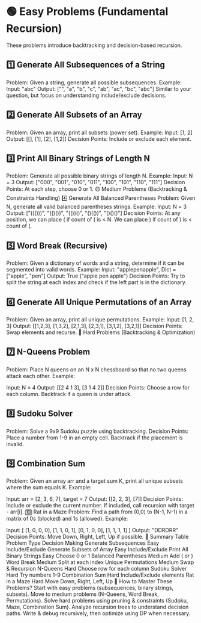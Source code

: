 # 🟢 Easy Problems (Fundamental Recursion)
These problems introduce backtracking and decision-based recursion.

## 1️⃣ Generate All Subsequences of a String
Problem: Given a string, generate all possible subsequences.
Example:
Input: "abc"
Output: ["", "a", "b", "c", "ab", "ac", "bc", "abc"]
Similar to your question, but focus on understanding include/exclude decisions.

## 2️⃣ Generate All Subsets of an Array
Problem: Given an array, print all subsets (power set).
Example:
Input: [1, 2]
Output: [[], [1], [2], [1,2]]
Decision Points:
Include or exclude each element.

## 3️⃣ Print All Binary Strings of Length N
Problem: Generate all possible binary strings of length N.
Example:
Input: N = 3
Output: ["000", "001", "010", "011", "100", "101", "110", "111"]
Decision Points:
At each step, choose 0 or 1.
🟡 Medium Problems (Backtracking & Constraints Handling)
4️⃣ Generate All Balanced Parentheses
Problem: Given N, generate all valid balanced parentheses strings.
Example:
Input: N = 3
Output: ["((()))", "(()())", "(())()", "()(())", "()()()"]
Decision Points:
At any position, we can place ( if count of ( is < N.
We can place ) if count of ) is < count of (.
## 5️⃣ Word Break (Recursive)
Problem: Given a dictionary of words and a string, determine if it can be segmented into valid words.
Example:
Input: "applepenapple", Dict = ["apple", "pen"]
Output: True ("apple pen apple")
Decision Points:
Try to split the string at each index and check if the left part is in the dictionary.
## 6️⃣ Generate All Unique Permutations of an Array
Problem: Given an array, print all unique permutations.
Example:
Input: [1, 2, 3]
Output: [[1,2,3], [1,3,2], [2,1,3], [2,3,1], [3,1,2], [3,2,1]]
Decision Points:
Swap elements and recurse.
🔴 Hard Problems (Backtracking & Optimization)
## 7️⃣ N-Queens Problem
Problem: Place N queens on an N x N chessboard so that no two queens attack each other.
Example:

Input: N = 4
Output: [[2 4 1 3], [3 1 4 2]]
Decision Points:
Choose a row for each column.
Backtrack if a queen is under attack.
## 8️⃣ Sudoku Solver
Problem: Solve a 9x9 Sudoku puzzle using backtracking.
Decision Points:
Place a number from 1-9 in an empty cell.
Backtrack if the placement is invalid.
## 9️⃣ Combination Sum
Problem: Given an array arr and a target sum K, print all unique subsets where the sum equals K.
Example:

Input: arr = [2, 3, 6, 7], target = 7
Output: [[2, 2, 3], [7]]
Decision Points:
Include or exclude the current number.
If included, call recursion with target - arr[i].
🔟 Rat in a Maze
Problem: Find a path from (0,0) to (N-1, N-1) in a matrix of 0s (blocked) and 1s (allowed).
Example:

Input:
[
  [1, 0, 0, 0],
  [1, 1, 0, 1],
  [0, 1, 0, 0],
  [1, 1, 1, 1]
]
Output: "DDRDRR"
Decision Points:
Move Down, Right, Left, Up if possible.
🔹 Summary Table
Problem	Type	Decision Making
Generate Subsequences	Easy	Include/Exclude
Generate Subsets of Array	Easy	Include/Exclude
Print All Binary Strings	Easy	Choose 0 or 1
Balanced Parentheses	Medium	Add ( or )
Word Break	Medium	Split at each index
Unique Permutations	Medium	Swap & Recursion
N-Queens	Hard	Choose row for each column
Sudoku Solver	Hard	Try numbers 1-9
Combination Sum	Hard	Include/Exclude elements
Rat in a Maze	Hard	Move Down, Right, Left, Up
🚀 How to Master These Problems?
Start with easy problems (subsequences, binary strings, subsets).
Move to medium problems (N-Queens, Word Break, Permutations).
Solve hard problems using pruning & constraints (Sudoku, Maze, Combination Sum).
Analyze recursion trees to understand decision paths.
Write & debug recursively, then optimize using DP when necessary.